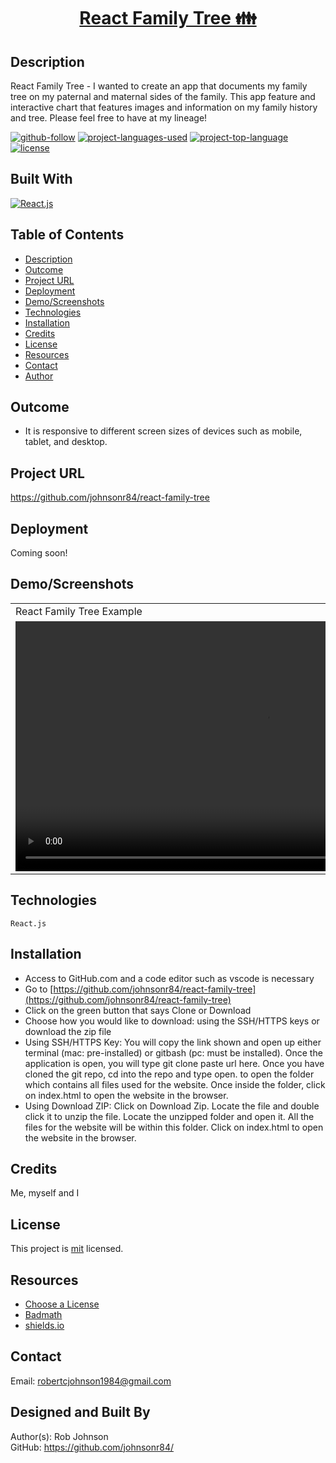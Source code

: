 <h1 align="center"><a href="https://github.com/johnsonr84/react-family-tree">React Family Tree 👪 </a></h1>

## Description

React Family Tree - I wanted to create an app that documents my family tree on my paternal and maternal sides of the family. This app feature and interactive chart that features images and information on my family history and tree. Please feel free to have at my lineage! 

[![github-follow](https://img.shields.io/github/followers/johnsonr84.svg?style=social&label=Follow&maxAge=2592000)](https://github.com/johnsonr84)
[![project-languages-used](https://img.shields.io/github/languages/count/johnsonr84/threadz-n-treads?color=orange)](https://github.com/johnsonr84/react-family-tree)
[![project-top-language](https://img.shields.io/github/languages/top/johnsonr84/threadz-n-treads?color=yellow)](https://github.com/johnsonr84/react-family-tree)
[![license](https://img.shields.io/badge/license-mit-brightgreen.svg)](https://choosealicense.com/licenses/mit/)

## Built With

[![React.js](https://img.shields.io/badge/React-20232A?style=for-the-badge&logo=react&logoColor=61DAFB)](https://reactjs.org/)

## Table of Contents

- [Description](#Description)
- [Outcome](#Outcome)
- [Project URL](#Project-URL)
- [Deployment](#Deployment)
- [Demo/Screenshots](#Demo/Screenshots)
- [Technologies](#Technologies)
- [Installation](#Installation)
- [Credits](#Credits)
- [License](#License)
- [Resources](#Resources)
- [Contact](#Contact)
- [Author](#Author)

## Outcome

- It is responsive to different screen sizes of devices such as mobile, tablet, and desktop.

## Project URL

https://github.com/johnsonr84/react-family-tree

## Deployment

Coming soon!

<!-- - [https://johnsonr84.github.io/react-family-tree/](https://johnsonr84.github.io/react-family-tree/) -->

## Demo/Screenshots

  <table>
    <tr>
      <td>React Family Tree Example</td>
    </tr>
    <tr>
    <td><video playsinline="" src="https://player.vimeo.com/external/214724905.hd.mp4?s=5cd8253c819177881cc44457e4e6784c626a2599&amp;profile_id=174" muted="" autoplay="" loop="" height=400></video></td>
      <!-- <td><img src="" height=600 alt="screenshot of react-family-tree"></td> -->
    </tr>
  </table>

## Technologies

```
React.js
```

## Installation

- Access to GitHub.com and a code editor such as vscode is necessary
- Go to [https://github.com/johnsonr84/react-family-tree](https://github.com/johnsonr84/react-family-tree)
- Click on the green button that says Clone or Download
- Choose how you would like to download: using the SSH/HTTPS keys or download the zip file
- Using SSH/HTTPS Key: You will copy the link shown and open up either terminal (mac: pre-installed) or gitbash (pc: must be installed). Once the application is open, you will type git clone paste url here. Once you have cloned the git repo, cd into the repo and type open. to open the folder which contains all files used for the website. Once inside the folder, click on index.html to open the website in the browser.
- Using Download ZIP: Click on Download Zip. Locate the file and double click it to unzip the file. Locate the unzipped folder and open it. All the files for the website will be within this folder. Click on index.html to open the website in the browser.

## Credits

Me, myself and I

## License

This project is [mit](https://choosealicense.com/licenses/mit/) licensed.

## Resources

* [Choose a License](https://choosealicense.com/)
* [Badmath](https://img.shields.io/github/languages/top/nielsenjared/badmath)
* [shields.io](https://shields.io/)

## Contact

Email: robertcjohnson1984@gmail.com

## Designed and Built By

Author(s): Rob Johnson  
 GitHub: https://github.com/johnsonr84/
